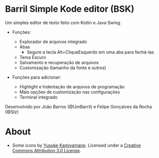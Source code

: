 # Barril Simple Kode editor (BSK)
Um simples editor de texto feito com Kotlin e Java Swing.

- Funções:
  - Explorador de arquivos integrado
  - Abas
    - Segure a tecla Alt+CliqueEsquerdo em uma aba para fechá-las
  - Tema Escuro
  - Salvamento e recuperação de arquivos
  - Customização (tamanho da fonte e outros)
   
- Funções para adicionar:
  - Highlight e Indentação de arquivos de programação
  - Mais opções de customização nas configurações
  - Terminal integrado

Desenvolvido por João Barros (@UmBarril) e Felipe Gonçalves da Rocha (@Slz)

# About
- Some icons by [Yusuke Kamiyamane](http://p.yusukekamiyamane.com/). Licensed under a [Creative Commons Attribution 3.0 License](https://creativecommons.org/licenses/by/3.0/).